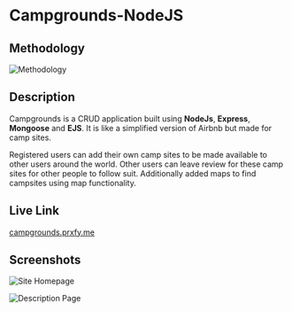 # Campgrounds-NodeJS

## Methodology

![Methodology](https://freebin.prxfy.me/qpea06)

## Description

Campgrounds is a CRUD application built using **NodeJs**, **Express**, **Mongoose** and **EJS**. It is like a simplified version of Airbnb but made for camp sites. 

Registered users can add their own camp sites to be made available to other users around the world. Other users can leave review for these camp sites for other people to follow suit. Additionally added maps to find campsites using map functionality.

## Live Link

[campgrounds.prxfy.me](https://campgrounds.prxfy.me)

## Screenshots

![Site Homepage](https://freebin.prxfy.me/8zl7ft)

![Description Page](https://freebin.prxfy.me/gn6imq)
